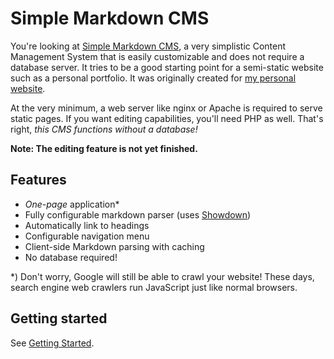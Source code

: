 # Simple Markdown CMS

You're looking at [Simple Markdown CMS][github], a very simplistic Content Management System that is easily customizable and does not require a database server. It tries to be a good starting point for a semi-static website such as a personal portfolio. It was originally created for [my personal website][personal].

At the very minimum, a web server like nginx or Apache is required to serve static pages. If you want editing capabilities, you'll need PHP as well. That's right, *this CMS functions without a database!*

**Note: The editing feature is not yet finished.**

## Features

- *One-page* application*
- Fully configurable markdown parser (uses [Showdown][showdown])
- Automatically link to headings
- Configurable navigation menu
- Client-side Markdown parsing with caching
- No database required!

*) Don't worry, Google will still be able to crawl your website! These days, search engine web crawlers run JavaScript just like normal browsers.

## Getting started

See [Getting Started][gettingstarted].

[github]:           https://github.com/JochemKuijpers/SimpleMarkdownCMS
[personal]:         https://jochemkuijpers.nl
[showdown]:         http://showdownjs.com
[gettingstarted]:   getting-started.html
